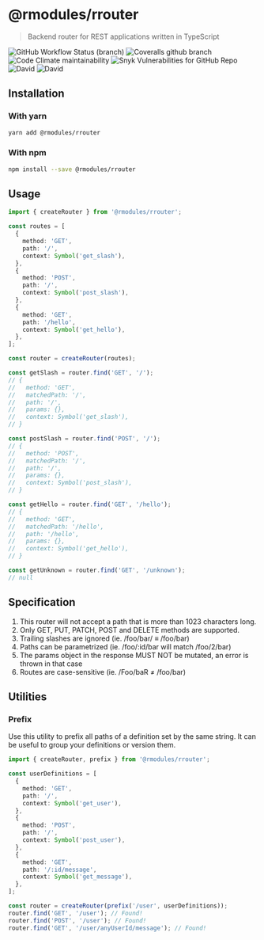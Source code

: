 # @rmodules/rrouter

> Backend router for REST applications written in TypeScript

![GitHub Workflow Status (branch)](https://img.shields.io/github/workflow/status/romain-bourjot/rrouter/CI/develop?style=for-the-badge)
![Coveralls github branch](https://img.shields.io/coveralls/github/romain-bourjot/rrouter/develop?style=for-the-badge)
![Code Climate maintainability](https://img.shields.io/codeclimate/maintainability/romain-bourjot/rrouter?style=for-the-badge)
![Snyk Vulnerabilities for GitHub Repo](https://img.shields.io/snyk/vulnerabilities/github/romain-bourjot/rrouter?style=for-the-badge)
![David](https://img.shields.io/david/romain-bourjot/rrouter?style=for-the-badge)
![David](https://img.shields.io/david/dev/romain-bourjot/rrouter?style=for-the-badge)

## Installation

### With yarn

```sh
yarn add @rmodules/rrouter
```

### With npm

```sh
npm install --save @rmodules/rrouter
```

## Usage

```typescript
import { createRouter } from '@rmodules/rrouter';

const routes = [
  {
    method: 'GET',
    path: '/',
    context: Symbol('get_slash'),
  },
  {
    method: 'POST',
    path: '/',
    context: Symbol('post_slash'),
  },
  {
    method: 'GET',
    path: '/hello',
    context: Symbol('get_hello'),
  },
];

const router = createRouter(routes);

const getSlash = router.find('GET', '/');
// {
//   method: 'GET',
//   matchedPath: '/',
//   path: '/',
//   params: {},
//   context: Symbol('get_slash'),
// }

const postSlash = router.find('POST', '/');
// {
//   method: 'POST',
//   matchedPath: '/',
//   path: '/',
//   params: {},
//   context: Symbol('post_slash'),
// }

const getHello = router.find('GET', '/hello');
// {
//   method: 'GET',
//   matchedPath: '/hello',
//   path: '/hello',
//   params: {},
//   context: Symbol('get_hello'),
// }

const getUnknown = router.find('GET', '/unknown');
// null
```

## Specification

1. This router will not accept a path that is more than 1023 characters long.
2. Only GET, PUT, PATCH, POST and DELETE methods are supported.
3. Trailing slashes are ignored (ie. /foo/bar/ ≡ /foo/bar)
4. Paths can be parametrized (ie. /foo/:id/bar will match /foo/2/bar)
5. The params object in the response MUST NOT be mutated, an error is thrown in that case
6. Routes are case-sensitive (ie. /Foo/baR ≠ /foo/bar)

## Utilities

### Prefix

Use this utility to prefix all paths of a definition set by the same string.
It can be useful to group your definitions or version them.

```typescript
import { createRouter, prefix } from '@rmodules/rrouter';

const userDefinitions = [
  {
    method: 'GET',
    path: '/',
    context: Symbol('get_user'),
  },
  {
    method: 'POST',
    path: '/',
    context: Symbol('post_user'),
  },
  {
    method: 'GET',
    path: '/:id/message',
    context: Symbol('get_message'),
  },
];

const router = createRouter(prefix('/user', userDefinitions));
router.find('GET', '/user'); // Found!
router.find('POST', '/user'); // Found!
router.find('GET', '/user/anyUserId/message'); // Found!
```
